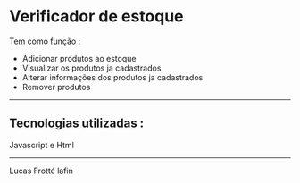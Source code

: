 <h1> Verificador de estoque </h1>

Tem como função :
- Adicionar produtos ao estoque
- Visualizar os produtos ja cadastrados
- Alterar informações dos produtos ja cadastrados
- Remover produtos

<hr />
<h2> Tecnologias utilizadas : </h2>
Javascript e Html

<hr />

Lucas Frotté lafin
